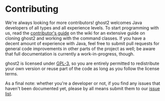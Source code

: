 # Contributing
We're always looking for more contributors! ghost2 welcomes Java developers of all types and all experience levels. To start programming with us, read the [contributor's guide](https://github.com/cbryant02/ghost2/wiki/Contributor's-guide) on the wiki for an extensive guide on cloning ghost2 and working with the command classes. If you have a decent amount of experience with Java, feel free to submit pull requests for general code improvements in other parts of the project as well; be aware that full documentation is currently a work-in-progress, though.

ghost2 is licensed under [GPL-3](https://tldrlegal.com/license/gnu-general-public-license-v3-(gpl-3)), so you are entirely permitted to redistribute your own version or reuse part of the code as long as you follow the license terms.

As a final note: whether you're a developer or not, if you find any issues that haven't been documented yet, please by all means submit them to our [issue list](https://github.com/cbryant02/ghost2/issues).
